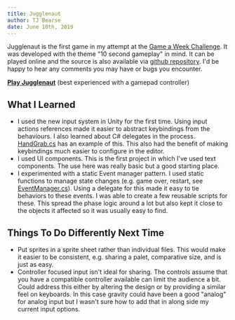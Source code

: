 ```yaml
---
title: Jugglenaut
author: TJ Bearse
date: June 10th, 2019
---
```

Jugglenaut is the first game in my attempt at the [Game a Week Challenge](./gameaweek.md). It was developed with the theme "10 second gameplay" in mind. It can be played online and the source is also available via [github repository](https://github.com/tjbearse/jugglenaut). I'd be happy to hear any comments you may have or bugs you encounter.

**[Play Jugglenaut](../games/jugglenaut)** (best experienced with a gamepad controller)


## What I Learned

- I used the new input system in Unity for the first time. Using input actions references made it easier to abstract keybindings from the behaviours. I also learned about C# delegates in the process. 
[HandGrab.cs](https://github.com/tjbearse/jugglenaut/blob/master/Assets/scripts/hand/HandGrab.cs) has an example of this. This also had the benefit of making keybindings much easier to configure in the editor.
- I used UI components. This is the first project in which I've used text components. The use here was really basic but a good starting place.
- I experimented with a static Event manager pattern. I used static functions to manage state changes (e.g. game over, restart, see [EventManager.cs](https://github.com/tjbearse/jugglenaut/blob/master/Assets/scripts/phaseChanges/EventManager.cs)). Using a delegate for this made it easy to tie behaviors to these events. I was able to create a few reusable scripts for these. This spread the phase logic around a lot but also kept it close to the objects it affected so it was usually easy to find.

## Things To Do Differently Next Time
- Put sprites in a sprite sheet rather than individual files. This would make it easier to be consistent, e.g. sharing a palet, comparative size, and is just as easy.
- Controller focused input isn't ideal for sharing. The controls assume that you have a compatible controller available can limit the audience a bit. Could address this either by altering the design or by providing a similar feel on keyboards. In this case gravity could have been a good "analog" for analog input but I wasn't sure how to add that in along side my current input options.
